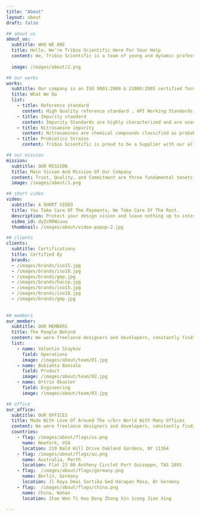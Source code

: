 ```yaml
---
title: "About"
layout: about
draft: false

## about us
about_us:
  subtitle: WHO WE ARE
  title: Hello, We’re Tribio Scientific Here For Your Help
  content: We, Tribio Scientific is a team of young and dynamic professionals with a mission to serve industries with novel products and technologies to improve productivity and add value to manufacturing processes. We want our customers to experience the best by investing least. We have an experienced technical team which provides guidance and shoot out troubles of our customer on 24X7 basis. We have a group of professionals with domain expertise for different industrial manufacturing processes. In a very short span of time, Tribio with its domestic and international business partner companies have built up a network of a customers in industries such as Sugar & Distillery, Pharmaceuticals, Pulp & Paper, etc.Our cutting-edge technology, methodology, and modern-day laboratory infrastructure enables Tribio to meet every customer supply demand and conquer traditional challenges. Our expert team of biochemists makes sure that our products’ catalytic powers are rightly used in its applications through vigorous R&D and testing. All our in-house products are manufactured under high surveillance and go through stringent quality checks procedure to ensure that our final bio product meets the set industry standards.
  
  image: /images/about/2.png

## our works
works:
  subtitle: Our company is an ISO 9001:2008 & 22000:2005 certified formulator and manufacturing company having expertise in Nutrients, Enzymes & Bioproduct, Pharmacopeial impurities & Reference Standards. Our prestigious domestic clients are Dalmia Bharat Sugar & Industries Limited, Aristo Pharma, Alkem Pharma, Shri Venkatesh International Limited. If you are looking for the best nutrients, enzyme & pharmacopeial standards manufacturers and suppliers, look no further! Reach out to us today!
  title: What We Do
  list:
    - title: Reference standard
      content: High Quality reference standard , API Working Standards are used to help ensure the identity, potency, quality and purity of drug products and drug substances.
    - title: Impurity standard 
      content: Impurity Standards are highly characterized and are used to determine quantitative data (like purity or impurity etc.), qualitative data (identification data), and calibration (like melting point standard, UV-visible spectrum standard etc.). 
    - title: Nitrosamine impurity 
      content: Nitrosamines are chemical compounds classified as probable human carcinogens on the basis of animal studies. EU regulators first became aware of nitrosamines in medicines in mid-2018. 
    - title: Probiotics Strains
      content: Tribio Scientific is proud to be a Supplier with our alliance partner Silaris LLP of probiotics stains manufactured by UAS labs (The Probiotics Company) in State of the art GMP facility at Madison USA.

## our mission
mission:
  subtitle: OUR MISSION
  title: Main Vision And Mission Of Our Company
  content: Trust, Quality, and Commitment are three fundamental tenets that form the foundation of Tribio Scientific’s business philosophy and “To improve the quality of life innovatively by suppling high quality products for medicine manufacturing”.
  image: /images/about/1.png

## short video
video:
  subtitle: A SHORT VIDEO
  title: You Take Care Of The Payments, We Take Care Of The Rest.
  description: Protect your design vision and leave nothing up to interpretation with interaction recipes. Quickly share and access all your team members interactions by using libraries, ensuring consistcy throughout the.
  video_id: dyZcRRWiuuw
  thumbnail: /images/about/video-popup-2.jpg

## clients
clients:
  subtitle: Certifications
  title: Certified By
  brands:
  - /images/brands/iso15.jpg
  - /images/brands/iso18.jpg
  - /images/brands/gmp.jpg
  - /images/brands/haccp.jpg
  - /images/brands/iso15.jpg
  - /images/brands/iso18.jpg
  - /images/brands/gmp.jpg
 
   
## members
our_member:
  subtitle: OUR MEMBERS
  title: The People Behind
  content: We were freelance designers and developers, constantly finding </br> ourselves deep in vague feedback. This made every client and team
  list:
    - name: Valentin Staykov
      field: Operations
      image: /images/about/team/01.jpg
    - name: Bukiakta Bansalo
      field: Product
      image: /images/about/team/02.jpg
    - name: Ortrin Okaster
      field: Engineering
      image: /images/about/team/03.jpg

## office
our_office:
  subtitle: OUR OFFICES
  title: Made With Love Of Around The </br> World With Many Offices
  content: We were freelance designers and developers, constantly finding </br> ourselves deep in vague feedback. This made every client and team
  countries:
    - flag: /images/about/flags/us.png
      name: NewYork, USA
      location: 219 Bald Hill Drive Oakland Gardens, NY 11364
    - flag: /images/about/flags/au.png
      name: Australia, Perth
      location: Flat 23 80 Anthony Circlet Port Guiseppe, TAS 2691
    - flag:  /images/about/flags/germany.png
      name: Berlin, Germany
      location: Jl Raya Dewi Sartika Ged Harapan Masa, Br Germeny
    - flag:  /images/about/flags/china.png
      name: China, Wohan
      location: 1hao Wen Ti Huo Dong Zhong Xin 1ceng Jian Xing

---
```


